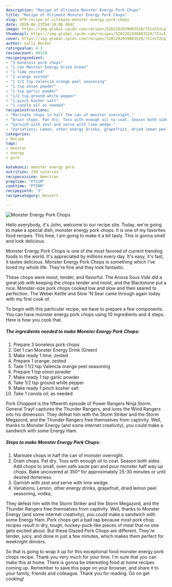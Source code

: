```yaml
---
description: "Recipe of Ultimate Monster Energy Pork Chops"
title: "Recipe of Ultimate Monster Energy Pork Chops"
slug: 979-recipe-of-ultimate-monster-energy-pork-chops
date: 2020-06-23T04:10:08.994Z
image: https://img-global.cpcdn.com/recipes/5202202939883520/751x532cq70/monster-energy-pork-chops-recipe-main-photo.jpg
thumbnail: https://img-global.cpcdn.com/recipes/5202202939883520/751x532cq70/monster-energy-pork-chops-recipe-main-photo.jpg
cover: https://img-global.cpcdn.com/recipes/5202202939883520/751x532cq70/monster-energy-pork-chops-recipe-main-photo.jpg
author: Sally Becker
ratingvalue: 4.1
reviewcount: 49229
recipeingredient:
- "3 boneless pork chops"
- "1 can Monster Energy Drink Green"
- "1 lime zested"
- "1 orange zested"
- "1 1/2 tsp Valencia orange peel seasoning"
- "1 tsp onion powder"
- "1 tsp garlic powder"
- "1/2 tsp ground white pepper"
- "1 pinch kosher salt"
- "1 canola oil as needed"
recipeinstructions:
- "Marinate chops in half the can of monster overnight."
- "Drain chops. Pat dry. Toss with enough oil to coat. Season both sides. Add chops to small, oven safe saute pan and pour monster half way up chops. Bake uncovered at 350° for approximately 25-30 minutes or until desired doneness."
- "Garnish with zest and serve with lime wedge."
- "Variations; Lemon, other energy drinks, grapefruit, dried lemon peel seasoning, vodka,"
categories:
- Recipe
tags:
- monster
- energy
- pork

katakunci: monster energy pork 
nutrition: 230 calories
recipecuisine: American
preptime: "PT21M"
cooktime: "PT59M"
recipeyield: "3"
recipecategory: Dessert

---
```



![Monster Energy Pork Chops](https://img-global.cpcdn.com/recipes/5202202939883520/751x532cq70/monster-energy-pork-chops-recipe-main-photo.jpg)

Hello everybody, it's John, welcome to our recipe site. Today, we're going to make a special dish, monster energy pork chops. It is one of my favorites food recipes. This time, I am going to make it a bit tasty. This is gonna smell and look delicious.

Monster Energy Pork Chops is one of the most favored of current trending foods in the world. It's appreciated by millions every day. It's easy, it's fast, it tastes delicious. Monster Energy Pork Chops is something which I've loved my whole life. They're fine and they look fantastic.

These chops were moist, tender, and flavorful. The Anova Sous Vide did a great job with keeping the chops tender and moist, and the Blackstone put a nice. Monster-size pork chops cooked low and slow and then seared to perfection. The Weber Kettle and Slow &#39;N Sear came through again today with my first cook of.


To begin with this particular recipe, we have to prepare a few components. You can have monster energy pork chops using 10 ingredients and 4 steps. Here is how you cook that.

<!--inarticleads1-->

##### The ingredients needed to make Monster Energy Pork Chops:

1. Prepare 3 boneless pork chops
1. Get 1 can Monster Energy Drink (Green)
1. Make ready 1 lime; zested
1. Prepare 1 orange; zested
1. Take 1 1/2 tsp Valencia orange peel seasoning
1. Prepare 1 tsp onion powder
1. Make ready 1 tsp garlic powder
1. Take 1/2 tsp ground white pepper
1. Make ready 1 pinch kosher salt
1. Take 1 canola oil; as needed


Pork Chopped is the fifteenth episode of Power Rangers Ninja Storm. General Trayf captures the Thunder Rangers, and lures the Wind Rangers into his dimension. They defeat him with the Storm Striker and the Storm Megazord, and the Thunder Rangers free themselves from captivity. Well, thanks to Monster Energy (and some internet creativity), you could make a sandwich with some Energy Ham. 

<!--inarticleads2-->

##### Steps to make Monster Energy Pork Chops:

1. Marinate chops in half the can of monster overnight.
1. Drain chops. Pat dry. Toss with enough oil to coat. Season both sides. Add chops to small, oven safe saute pan and pour monster half way up chops. Bake uncovered at 350° for approximately 25-30 minutes or until desired doneness.
1. Garnish with zest and serve with lime wedge.
1. Variations; Lemon, other energy drinks, grapefruit, dried lemon peel seasoning, vodka,


They defeat him with the Storm Striker and the Storm Megazord, and the Thunder Rangers free themselves from captivity. Well, thanks to Monster Energy (and some internet creativity), you could make a sandwich with some Energy Ham. Pork chops get a bad rap because most pork chop recipes result in dry, tough, hockey-puck-like pieces of meat that no one gets excited about. But these Glazed Pork Chops are different. They&#39;re tender, juicy, and done in just a few minutes, which makes them perfect for weeknight dinners. 

So that is going to wrap it up for this exceptional food monster energy pork chops recipe. Thank you very much for your time. I'm sure that you can make this at home. There is gonna be interesting food at home recipes coming up. Remember to save this page on your browser, and share it to your family, friends and colleague. Thank you for reading. Go on get cooking!

